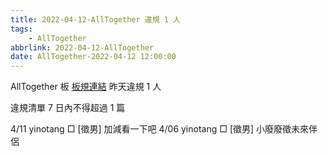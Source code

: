 ```yaml
---
title: 2022-04-12-AllTogether 違規 1 人
tags:
    - AllTogether
abbrlink: 2022-04-12-AllTogether
date: AllTogether-2022-04-12 12:00:00
---
```

AllTogether 板 [板規連結](https://www.ptt.cc/bbs/AllTogether/M.1643211430.A.5FB.html)
昨天違規 1 人
<!-- more -->

違規清單
7 日內不得超過 1 篇

4/11 yinotang □ [徵男]  加減看一下吧
4/06 yinotang □ [徵男] 小廢廢徵未來伴侶